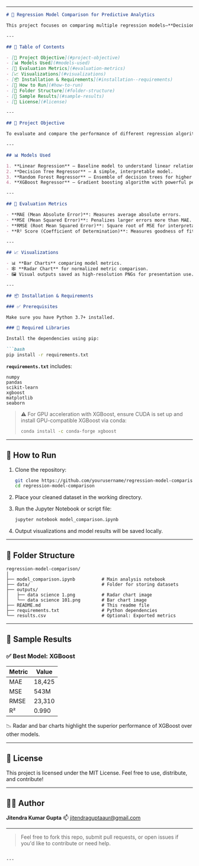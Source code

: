 
---

````markdown
# 🧠 Regression Model Comparison for Predictive Analytics

This project focuses on comparing multiple regression models—**Decision Tree**, **Random Forest**, **XGBoost**, and **Linear Regression**—to identify the most effective model for predicting a target variable. The evaluation is based on multiple performance metrics and includes both **quantitative analysis** and **visualization**.

---

## 📁 Table of Contents

- [📌 Project Objective](#project-objective)
- [📊 Models Used](#models-used)
- [🧪 Evaluation Metrics](#evaluation-metrics)
- [📈 Visualizations](#visualizations)
- [📦 Installation & Requirements](#installation--requirements)
- [🚀 How to Run](#how-to-run)
- [📂 Folder Structure](#folder-structure)
- [📸 Sample Results](#sample-results)
- [📝 License](#license)

---

## 📌 Project Objective

To evaluate and compare the performance of different regression algorithms on a given dataset using metrics such as MAE, MSE, RMSE, and R². The ultimate goal is to select the best-performing model for predicting continuous values.

---

## 📊 Models Used

1. **Linear Regression** – Baseline model to understand linear relationships.
2. **Decision Tree Regressor** – A simple, interpretable model.
3. **Random Forest Regressor** – Ensemble of decision trees for higher accuracy.
4. **XGBoost Regressor** – Gradient boosting algorithm with powerful performance.

---

## 🧪 Evaluation Metrics

- **MAE (Mean Absolute Error)**: Measures average absolute errors.
- **MSE (Mean Squared Error)**: Penalizes larger errors more than MAE.
- **RMSE (Root Mean Squared Error)**: Square root of MSE for interpretability.
- **R² Score (Coefficient of Determination)**: Measures goodness of fit.

---

## 📈 Visualizations

- 📊 **Bar Charts** comparing model metrics.
- 🕸️ **Radar Chart** for normalized metric comparison.
- 🖼️ Visual outputs saved as high-resolution PNGs for presentation use.

---

## 📦 Installation & Requirements

### ✅ Prerequisites

Make sure you have Python 3.7+ installed.

### 🔧 Required Libraries

Install the dependencies using pip:

```bash
pip install -r requirements.txt
````

**`requirements.txt`** includes:

```text
numpy
pandas
scikit-learn
xgboost
matplotlib
seaborn
```

> ⚠️ For GPU acceleration with XGBoost, ensure CUDA is set up and install GPU-compatible XGBoost via conda:
>
> ```bash
> conda install -c conda-forge xgboost
> ```

---

## 🚀 How to Run

1. Clone the repository:

   ```bash
   git clone https://github.com/yourusername/regression-model-comparison.git
   cd regression-model-comparison
   ```

2. Place your cleaned dataset in the working directory.

3. Run the Jupyter Notebook or script file:

   ```bash
   jupyter notebook model_comparison.ipynb
   ```

4. Output visualizations and model results will be saved locally.

---

## 📂 Folder Structure

```
regression-model-comparison/
│
├── model_comparison.ipynb          # Main analysis notebook
├── data/                           # Folder for storing datasets
├── outputs/
│   ├── data science 1.png          # Radar chart image
│   └── data science 101.png        # Bar chart image
├── README.md                       # This readme file
├── requirements.txt                # Python dependencies
└── results.csv                     # Optional: Exported metrics
```

---

## 📸 Sample Results

### ✅ Best Model: **XGBoost**

| Metric | Value  |
| ------ | ------ |
| MAE    | 18,425 |
| MSE    | 543M   |
| RMSE   | 23,310 |
| R²     | 0.990  |

📉 Radar and bar charts highlight the superior performance of XGBoost over other models.

---

## 📝 License

This project is licensed under the MIT License. Feel free to use, distribute, and contribute!

---

## 🙋‍♂️ Author

**Jitendra Kumar Gupta**
📫 [jitendraguptaaur@gmail.com](mailto:jitendraguptaaur@gmail.com)

---

> Feel free to fork this repo, submit pull requests, or open issues if you'd like to contribute or need help.

```

---

